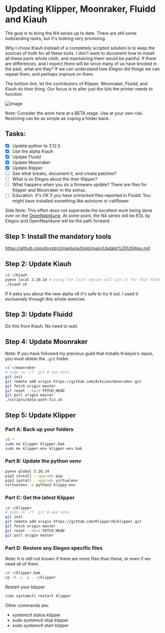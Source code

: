 # Updating Klipper, Moonraker, Fluidd and Kiauh

The goal is to bring the N4 series up to date. There are still some outstanding tasks, but it's looking very promising.

Why I chose Kiauh instead of a completely scripted solution is to keep the sources of truth for all these tools. I don't want to document how to install all these parts whole cloth, and maintaining them would be painful. If there are differences, and I expect there will be since many of us have bricked in the past, what are they? If we can understand how Elegoo did things we can repeat them, and perhaps improve on them.

The bottom line, let the contributors of Klipper, Moonraker, Fluidd, and Kiauh do their thing. Our focus is to alter just the bits the printer needs to function.

![image](https://github.com/user-attachments/assets/e2ce18da-573f-48e7-ba5b-96bbbc1b12ec)

Note: Consider the work here at a BETA stage. Use at your own risk. Restoring can be as simple as coping a folder back.

## Tasks:
- [x] Update python to 3.12.5
- [x] Use the alpha Kiauh
- [x] Update Fluidd
- [x] Update Moonraker
- [x] Update Klipper
- [ ] See what breaks, document it, and create patches?
- [ ] What is so Elegoo about the their Klipper?
- [ ] What happens when you do a firmware update? There are files for Klipper and Moonraker in the extras.
- [ ] Education. It's OK if you have untracked files reported in Fluidd. You might have installed something like autotune or califlower

Side Note: This effort does not supersede the excellent work being done over on the [OpenNept4une](https://github.com/OpenNeptune3D/OpenNept4une). At some point, the N4 series will be EOL by Elegoo and OpenNept4une will be the path forward.

## Step 1: Install the mandatory tools
https://github.com/dvystrcil/neptune/blob/main/Update%20Utilities.md

## Step 2: Update Kiauh
```bash
cd ~/kiauh
pyenv local 3.10.14 # using the local option will pin it for that folder.
./kiauh.sh
```
If it asks you about the new alpha v6 it's safe to try it out. I used it exclusively through this whole exercise.

## Step 3: Update Fluidd
Do this from Kiauh. No need to wait.

## Step 4: Update Moonraker
Note: If you have followed my previous guild that installs Krakjoe's repos, you must delete the `.git` folder.
```bash
cd ~/moonraker
# sudo rm -rf .git # see note
git init
git remote add origin https://github.com/Arksine/moonraker.git
git fetch origin master
git reset --hard FETCH_HEAD
git pull origin master
./scripts/data-path-fix.sh
```

## Step 5: Update Klipper

### Part A: Back up your folders
```bash
cd ~
sudo mv klipper klipper.bak
sudo mv klipper-env klipper-env.bak
```

### Part B: Update the python venv
```bash
pyenv global 3.10.14
pip3 install --upgrade pip
pip3 install --upgrade virtualenv
virtualenv -p python3 klippy-env
```

### Part C: Get the latest Klipper
```bash
cd ~/klipper
# sudo rm -rf .git # see note
git init
git remote add origin https://github.com/Klipper3d/klipper.git
git fetch origin master
git reset --hard FETCH_HEAD
git pull origin master
```

### Part D: Restore any Elegoo specific files
Note: It is still not known if there are more files than these, or even if we need all of them.
```bash
cd ~/klipper.bak
cp -R -u -p . ~/klipper
```

Restart your klipper
```bash
sudo systemctl restart klipper
```
Other commands are:
- systemctl status klipper
- sudo systemctl stop klipper
- sudo systemctl start klipper
